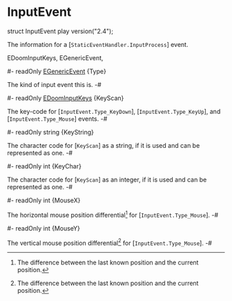 # InputEvent

[InputEvent]: #inputevent
[InputProcess]: StaticEventHandler.md#mthd-InputProcess
[Type_KeyDown]: InputEvent/EGenericEvent.md#enum-Type_KeyDown
[Type_KeyUp]: InputEvent/EGenericEvent.md#enum-Type_KeyUp
[Type_Mouse]: InputEvent/EGenericEvent.md#enum-Type_Mouse

[EDoomInputKeys]: InputEvent/EDoomInputKeys.md
[EGenericEvent]: InputEvent/EGenericEvent.md
[StaticEventHandler]: StaticEventHandler.md

<!-- api-declaration -->
struct InputEvent play version("2.4");

<!-- api-definition -->
The information for a [`StaticEventHandler.InputProcess`] event.

<!-- api-sub-types -->
EDoomInputKeys,
EGenericEvent,

<!-- api-members -->
#-
readOnly [EGenericEvent] {Type}

The kind of input event this is.
-#

#-
readOnly [EDoomInputKeys] {KeyScan}

The key-code for [`InputEvent.Type_KeyDown`],
[`InputEvent.Type_KeyUp`], and [`InputEvent.Type_Mouse`] events.
-#

#-
readOnly string {KeyString}

The character code for [`KeyScan`] as a string, if it is used and can
be represented as one.
-#

#-
readOnly int {KeyChar}

The character code for [`KeyScan`] as an integer, if it is used and
can be represented as one.
-#

#-
readOnly int {MouseX}

The horizontal mouse position differential[^delta] for
[`InputEvent.Type_Mouse`].
-#

#-
readOnly int {MouseY}

The vertical mouse position differential[^delta] for
[`InputEvent.Type_Mouse`].
-#

<!-- api-footer -->
[^delta]: The difference between the last known position and the current position.
